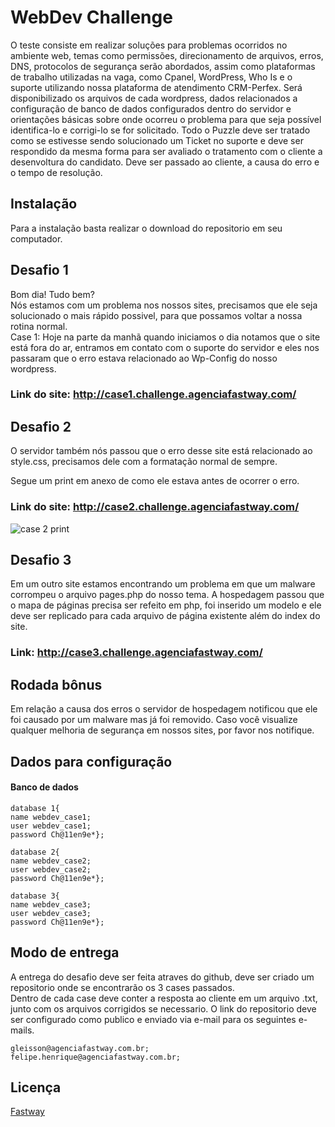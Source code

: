 # WebDev Challenge

O teste consiste em realizar soluções para problemas ocorridos no ambiente web, temas como permissões, direcionamento de arquivos, erros, DNS, protocolos de segurança serão abordados, assim como plataformas de trabalho utilizadas na vaga, como Cpanel, WordPress, Who Is e o suporte utilizando nossa plataforma de atendimento CRM-Perfex.
Será disponibilizado os arquivos de cada wordpress, dados relacionados a configuração de banco de dados configurados dentro do servidor e orientações básicas sobre onde ocorreu o problema para que seja possível identifica-lo e corrigi-lo se for solicitado. Todo o Puzzle deve ser tratado como se estivesse sendo solucionado um Ticket no suporte e deve ser respondido da mesma forma para ser avaliado o tratamento com o cliente a desenvoltura do candidato.
Deve ser passado ao cliente, a causa do erro e o tempo de resolução. 


## Instalação

Para a instalação basta realizar o download do repositorio em seu computador. 

## Desafio 1 

Bom dia! Tudo bem?  
Nós estamos com um problema nos nossos sites, precisamos que ele seja solucionado o mais rápido possivel, para que possamos voltar a nossa rotina normal.   
Case 1: Hoje na parte da manhã quando iniciamos o dia notamos que o site está fora do ar, entramos em contato com o suporte do servidor e eles nos passaram que o erro estava relacionado ao Wp-Config do nosso wordpress. 
     
### Link do site: http://case1.challenge.agenciafastway.com/

## Desafio 2
O servidor também nós passou que o erro desse site está relacionado ao style.css, precisamos dele com a formatação normal de sempre.   

Segue um print em anexo de como ele estava antes de ocorrer o erro.   

### Link do site: http://case2.challenge.agenciafastway.com/     
 
![case 2 print](https://imgur.com/UqFWCPD)


## Desafio 3
Em um outro site estamos encontrando um problema em que um malware corrompeu o arquivo pages.php do nosso tema. A hospedagem passou que o mapa de páginas precisa ser refeito em php, foi inserido um modelo e ele deve ser replicado para cada arquivo de página existente além do index do site.
### Link: http://case3.challenge.agenciafastway.com/


## Rodada bônus
Em relação a causa dos erros o servidor de hospedagem notificou que ele foi causado por um malware mas já foi removido. Caso você visualize qualquer melhoria de segurança em nossos sites, por favor nos notifique. 

## Dados para configuração 

#### Banco de dados
```
database 1{
name webdev_case1;
user webdev_case1;
password Ch@11en9e*};

database 2{
name webdev_case2;
user webdev_case2;
password Ch@11en9e*};

database 3{
name webdev_case3;
user webdev_case3;
password Ch@11en9e*};
```

## Modo de entrega

A entrega do desafio deve ser feita atraves do github, deve ser criado um repositorio onde se encontrarão os 3 cases passados.   
Dentro de cada case deve conter a resposta ao cliente em um arquivo .txt, junto com os arquivos corrigidos se necessario. O link do repositorio deve ser configurado como publico e enviado via e-mail para os seguintes e-mails.

```
gleisson@agenciafastway.com.br;
felipe.henrique@agenciafastway.com.br; 

```

## Licença
[Fastway](agenciafastway.com.br)